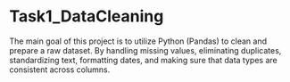 # Task1_DataCleaning
The main goal of this project is to utilize Python (Pandas) to clean and prepare a raw dataset. By handling missing values, eliminating duplicates, standardizing text, formatting dates, and making sure that data types are consistent across columns.
